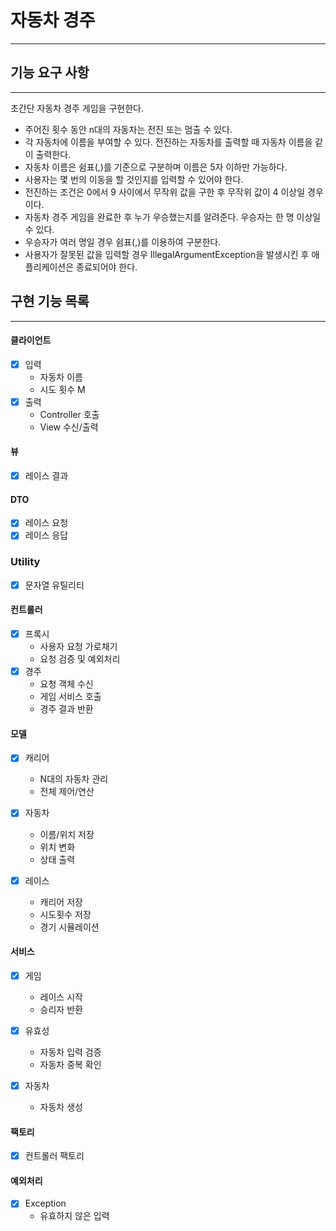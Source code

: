 # 자동차 경주

___

## 기능 요구 사항

___
초간단 자동차 경주 게임을 구현한다.

- 주어진 횟수 동안 n대의 자동차는 전진 또는 멈출 수 있다.
- 각 자동차에 이름을 부여할 수 있다. 전진하는 자동차를 출력할 때 자동차 이름을 같이 출력한다.
- 자동차 이름은 쉼표(,)를 기준으로 구분하며 이름은 5자 이하만 가능하다.
- 사용자는 몇 번의 이동을 할 것인지를 입력할 수 있어야 한다.
- 전진하는 조건은 0에서 9 사이에서 무작위 값을 구한 후 무작위 값이 4 이상일 경우이다.
- 자동차 경주 게임을 완료한 후 누가 우승했는지를 알려준다. 우승자는 한 명 이상일 수 있다.
- 우승자가 여러 명일 경우 쉼표(,)를 이용하여 구분한다.
- 사용자가 잘못된 값을 입력할 경우 IllegalArgumentException을 발생시킨 후 애플리케이션은 종료되어야 한다.

## 구현 기능 목록

___

#### 클라이언트

- [x] 입력
    - 자동차 이름
    - 시도 횟수 M
- [x] 출력
    - Controller 호출
    - View 수신/출력

#### 뷰
- [x] 레이스 결과

#### DTO
- [x] 레이스 요청
- [x] 레이스 응답

### Utility
- [x] 문자열 유틸리티

#### 컨트롤러

- [x] 프록시
    - 사용자 요청 가로채기
    - 요청 검증 및 예외처리
- [x] 경주
    - 요청 객체 수신
    - 게임 서비스 호출
    - 경주 결과 반환

#### 모델

- [x] 캐리어
    - N대의 자동차 관리
    - 전체 제어/연산

- [x] 자동차
    - 이름/위치 저장
    - 위치 변화
    - 상태 출력
- [x] 레이스
    - 캐리어 저장
    - 시도횟수 저장
    - 경기 시뮬레이션

#### 서비스

- [x] 게임
    - 레이스 시작
    - 승리자 반환

- [x] 유효성
    - 자동차 입력 검증
    - 자동차 중복 확인

- [x] 자동차
    - 자동차 생성 

#### 팩토리
- [x] 컨트롤러 팩토리

#### 예외처리

- [x] Exception
  - 유효하지 않은 입력